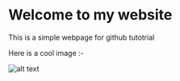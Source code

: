 # Welcome to my website

This is a simple webpage for github tutotrial

Here is a cool image :-

![alt text](https://m.media-amazon.com/images/M/MV5BZTNjOWI0ZTAtOGY1OS00ZGU0LWEyOWYtMjhkYjdlYmVjMDk2XkEyXkFqcGc@._V1_FMjpg_UX1000_.jpg)